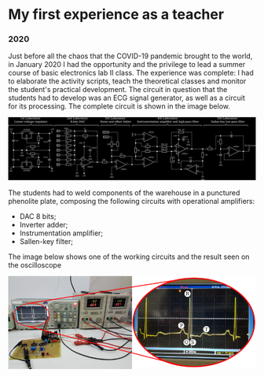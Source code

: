 # My first experience as a teacher

### 2020

Just before all the chaos that the COVID-19 pandemic brought to the world, in January 2020 I had the opportunity and the privilege to lead a summer course of basic electronics lab II class. The experience was complete: I had to elaborate the activity scripts, teach the theoretical classes and monitor the student's practical development. The circuit in question that the students had to develop was an ECG signal generator, as well as a circuit for its processing. The complete circuit is shown in the image below.

![](./images/7_1.png)

The students had to weld components of the warehouse in a punctured phenolite plate, composing the following circuits with operational amplifiers:

- DAC 8 bits;
- Inverter adder;
- Instrumentation amplifier;
- Sallen-key filter;

The image below shows one of the working circuits and the result seen on the oscilloscope

![](./images/7_2.png)
